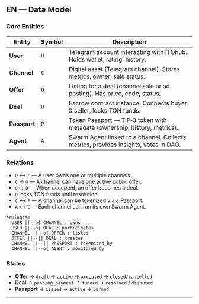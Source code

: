 
## EN — Data Model

### Core Entities

| Entity       | Symbol | Description                                                                         |
| ------------ | ------ | ----------------------------------------------------------------------------------- |
| **User**     | `U`    | Telegram account interacting with ITOhub. Holds wallet, rating, history.            |
| **Channel**  | `C`    | Digital asset (Telegram channel). Stores metrics, owner, sale status.               |
| **Offer**    | `O`    | Listing for a deal (channel sale or ad posting). Has price, code, status.           |
| **Deal**     | `D`    | Escrow contract instance. Connects buyer & seller, locks TON funds.                 |
| **Passport** | `P`    | Token Passport — TIP‑3 token with metadata (ownership, history, metrics).           |
| **Agent**    | `A`    | Swarm Agent linked to a channel. Collects metrics, provides insights, votes in DAO. |

### Relations

* `U` ↔ `C` — A user owns one or multiple channels.
* `C` → `O` — A channel can have one active public offer.
* `O` → `D` — When accepted, an offer becomes a deal.
* `D` locks TON funds until resolution.
* `C` ↔ `P` — A channel can be tokenized via a Passport.
* `A` ↔ `C` — Each channel can run its own Swarm Agent.

```mermaid
erDiagram
  USER ||--o{ CHANNEL : owns
  USER ||--o{ DEAL : participates
  CHANNEL ||--o{ OFFER : listed
  OFFER ||--|| DEAL : creates
  CHANNEL ||--|| PASSPORT : tokenized_by
  CHANNEL ||--o{ AGENT : monitored_by
```

### States

* **Offer** → `draft` → `active` → `accepted` → `closed/cancelled`
* **Deal** → `pending_payment` → `funded` → `resolved` / `disputed`
* **Passport** → `issued` → `active` → `burned`

---
